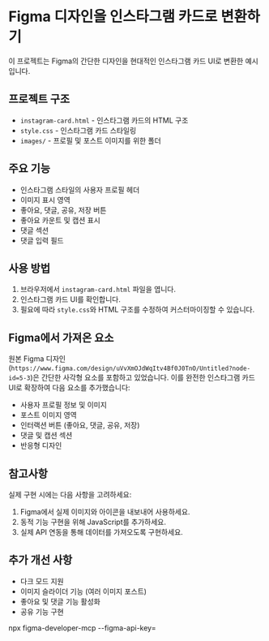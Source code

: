 # Figma 디자인을 인스타그램 카드로 변환하기

이 프로젝트는 Figma의 간단한 디자인을 현대적인 인스타그램 카드 UI로 변환한 예시입니다.

## 프로젝트 구조

- `instagram-card.html` - 인스타그램 카드의 HTML 구조
- `style.css` - 인스타그램 카드 스타일링
- `images/` - 프로필 및 포스트 이미지를 위한 폴더

## 주요 기능

- 인스타그램 스타일의 사용자 프로필 헤더
- 이미지 표시 영역
- 좋아요, 댓글, 공유, 저장 버튼
- 좋아요 카운트 및 캡션 표시
- 댓글 섹션
- 댓글 입력 필드

## 사용 방법

1. 브라우저에서 `instagram-card.html` 파일을 엽니다.
2. 인스타그램 카드 UI를 확인합니다.
3. 필요에 따라 `style.css`와 HTML 구조를 수정하여 커스터마이징할 수 있습니다.

## Figma에서 가져온 요소

원본 Figma 디자인(`https://www.figma.com/design/uVvXmOJdWqItv4Bf0J0TnO/Untitled?node-id=5-3`)은 간단한 사각형 요소를 포함하고 있었습니다. 이를 완전한 인스타그램 카드 UI로 확장하여 다음 요소를 추가했습니다:

- 사용자 프로필 정보 및 이미지
- 포스트 이미지 영역
- 인터랙션 버튼 (좋아요, 댓글, 공유, 저장)
- 댓글 및 캡션 섹션
- 반응형 디자인

## 참고사항

실제 구현 시에는 다음 사항을 고려하세요:

1. Figma에서 실제 이미지와 아이콘을 내보내어 사용하세요.
2. 동적 기능 구현을 위해 JavaScript를 추가하세요.
3. 실제 API 연동을 통해 데이터를 가져오도록 구현하세요.

## 추가 개선 사항

- 다크 모드 지원
- 이미지 슬라이더 기능 (여러 이미지 포스트)
- 좋아요 및 댓글 기능 활성화
- 공유 기능 구현


npx figma-developer-mcp --figma-api-key=<your-figma-api-key>

